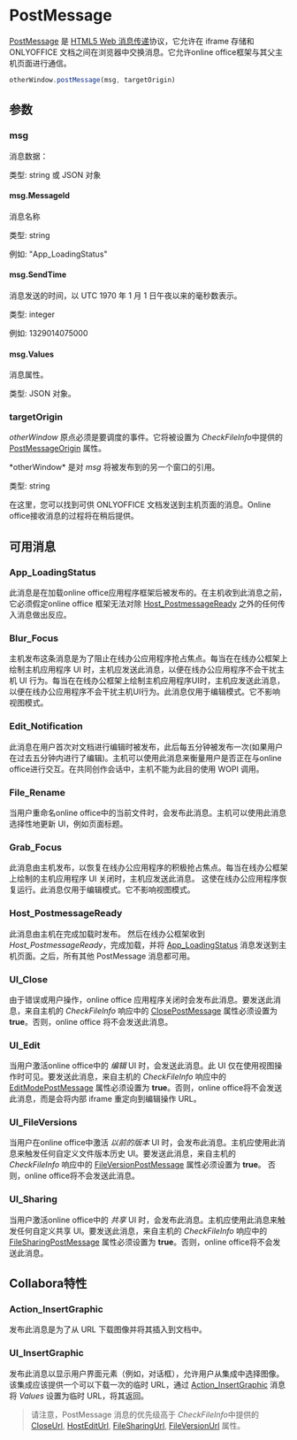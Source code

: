 ﻿---
sidebar_position: -4
---

# PostMessage

[PostMessage](https://learn.microsoft.com/zh-cn/microsoft-365/cloud-storage-partner-program/online/scenarios/postmessage) 是 [HTML5 Web 消息传递](https://html.spec.whatwg.org/multipage/web-messaging.html#posting-messages)协议，它允许在 iframe 存储和 ONLYOFFICE 文档之间在浏览器中交换消息。它允许online office框架与其父主机页面进行通信。

``` ts
otherWindow.postMessage(msg, targetOrigin)
```

## 参数

### msg

消息数据：

类型: string 或 JSON 对象

#### msg.MessageId

消息名称

类型: string

例如: "App\_LoadingStatus"

#### msg.SendTime

消息发送的时间，以 UTC 1970 年 1 月 1 日午夜以来的毫秒数表示。

类型: integer

例如: 1329014075000

#### msg.Values

消息属性。

类型: JSON 对象。

### targetOrigin

*otherWindow* 原点必须是要调度的事件。它将被设置为 *CheckFileInfo*中提供的 [PostMessageOrigin](./wopi-rest-api/checkfileinfo.md#postmessage-properties) 属性。

\*otherWindow* 是对 *msg* 将被发布到的另一个窗口的引用。

类型: string

在这里，您可以找到可供 ONLYOFFICE 文档发送到主机页面的消息。Online office接收消息的过程将在稍后提供。

## 可用消息

### App\_LoadingStatus

此消息是在加载online office应用程序框架后被发布的。在主机收到此消息之前，它必须假定online office 框架无法对除 [Host\_PostmessageReady](#host_postmessageready) 之外的任何传入消息做出反应。

### Blur\_Focus

主机发布这条消息是为了阻止在线办公应用程序抢占焦点。每当在在线办公框架上绘制主机应用程序 UI 时，主机应发送此消息，以便在线办公应用程序不会干扰主机 UI 行为。每当在在线办公框架上绘制主机应用程序UI时，主机应发送此消息，以便在线办公应用程序不会干扰主机UI行为。此消息仅用于编辑模式。它不影响视图模式。

### Edit\_Notification

此消息在用户首次对文档进行编辑时被发布，此后每五分钟被发布一次(如果用户在过去五分钟内进行了编辑)。主机可以使用此消息来衡量用户是否正在与online office进行交互。在共同创作会话中，主机不能为此目的使用 WOPI 调用。

### File\_Rename

当用户重命名online office中的当前文件时，会发布此消息。主机可以使用此消息选择性地更新 UI，例如页面标题。

### Grab\_Focus

此消息由主机发布，以恢复在线办公应用程序的积极抢占焦点。每当在线办公框架上绘制的主机应用程序 UI 关闭时，主机应发送此消息。 这使在线办公应用程序恢复运行。此消息仅用于编辑模式。它不影响视图模式。

### Host\_PostmessageReady

此消息由主机在完成加载时发布。 然后在线办公框架收到*Host_PostmessageReady*，完成加载，并将 [App\_LoadingStatus](#app_loadingstatus) 消息发送到主机页面。之后，所有其他 PostMessage 消息都可用。

### UI\_Close

由于错误或用户操作，online office 应用程序关闭时会发布此消息。要发送此消息，来自主机的 *CheckFileInfo* 响应中的 [ClosePostMessage](./wopi-rest-api/checkfileinfo.md#postmessage-properties) 属性必须设置为**true**。否则，online office 将不会发送此消息。

### UI\_Edit

当用户激活online office中的 *编辑* UI 时，会发送此消息。此 UI 仅在使用视图操作时可见。要发送此消息，来自主机的 *CheckFileInfo* 响应中的 [EditModePostMessage](./wopi-rest-api/checkfileinfo.md#postmessage-properties) 属性必须设置为 **true**。否则，online office将不会发送此消息，而是会将内部 iframe 重定向到编辑操作 URL。

### UI\_FileVersions

当用户在online office中激活 *以前的版本* UI 时，会发布此消息。主机应使用此消息来触发任何自定义文件版本历史 UI。要发送此消息，来自主机的 *CheckFileInfo* 响应中的 [FileVersionPostMessage](./wopi-rest-api/checkfileinfo.md#postmessage-properties) 属性必须设置为 **true**。 否则，online office将不会发送此消息。

### UI\_Sharing

当用户激活online office中的 *共享* UI 时，会发布此消息。主机应使用此消息来触发任何自定义共享 UI。要发送此消息，来自主机的 *CheckFileInfo* 响应中的 [FileSharingPostMessage](./wopi-rest-api/checkfileinfo.md#postmessage-properties) 属性必须设置为 **true**。否则，online office将不会发送此消息。

## Collabora特性

### Action\_InsertGraphic

发布此消息是为了从 URL 下载图像并将其插入到文档中。

### UI\_InsertGraphic

发布此消息以显示用户界面元素（例如，对话框），允许用户从集成中选择图像。该集成应该提供一个可以下载一次的临时 URL，通过 [Action\_InsertGraphic](#action_insertgraphic) 消息将 *Values* 设置为临时 URL，将其返回。

> 请注意，PostMessage 消息的优先级高于 *CheckFileInfo*中提供的 [CloseUrl](./wopi-rest-api/checkfileinfo.md#file-url-properties), [HostEditUrl](./wopi-rest-api/checkfileinfo.md#file-url-properties), [FileSharingUrl](./wopi-rest-api/checkfileinfo.md#file-url-properties), [FileVersionUrl](./wopi-rest-api/checkfileinfo.md#file-url-properties) 属性。

